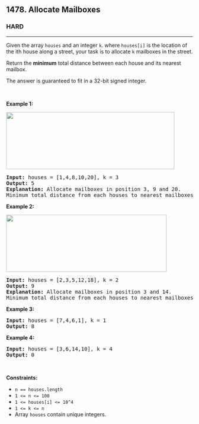 <h2>1478. Allocate Mailboxes</h2><h3>HARD</h3><hr><div><p>Given the array <code>houses</code> and an integer <code>k</code>. where <code>houses[i]</code> is the location of the ith house along a street, your task is to allocate <code>k</code> mailboxes in&nbsp;the street.</p>

<p>Return the <strong>minimum</strong> total distance between each house and its nearest mailbox.</p>

<p>The answer is guaranteed to fit in a 32-bit signed integer.</p>

<p>&nbsp;</p>
<p><strong>Example 1:</strong></p>

<p><img alt="" src="https://assets.leetcode.com/uploads/2020/05/07/sample_11_1816.png" style="width: 454px; height: 154px;"></p>

<pre><strong>Input:</strong> houses = [1,4,8,10,20], k = 3
<strong>Output:</strong> 5
<strong>Explanation: </strong>Allocate mailboxes in position 3, 9 and 20.
Minimum total distance from each houses to nearest mailboxes is |3-1| + |4-3| + |9-8| + |10-9| + |20-20| = 5 
</pre>

<p><strong>Example 2:</strong></p>

<p><strong><img alt="" src="https://assets.leetcode.com/uploads/2020/05/07/sample_2_1816.png" style="width: 433px; height: 154px;"></strong></p>

<pre><strong>Input:</strong> houses = [2,3,5,12,18], k = 2
<strong>Output:</strong> 9
<strong>Explanation: </strong>Allocate mailboxes in position 3 and 14.
Minimum total distance from each houses to nearest mailboxes is |2-3| + |3-3| + |5-3| + |12-14| + |18-14| = 9.
</pre>

<p><strong>Example 3:</strong></p>

<pre><strong>Input:</strong> houses = [7,4,6,1], k = 1
<strong>Output:</strong> 8
</pre>

<p><strong>Example 4:</strong></p>

<pre><strong>Input:</strong> houses = [3,6,14,10], k = 4
<strong>Output:</strong> 0
</pre>

<p>&nbsp;</p>
<p><strong>Constraints:</strong></p>

<ul>
	<li><code>n == houses.length</code></li>
	<li><code>1 &lt;= n&nbsp;&lt;= 100</code></li>
	<li><code>1 &lt;= houses[i] &lt;= 10^4</code></li>
	<li><code>1 &lt;= k &lt;= n</code></li>
	<li>Array <code>houses</code> contain unique integers.</li>
</ul></div>